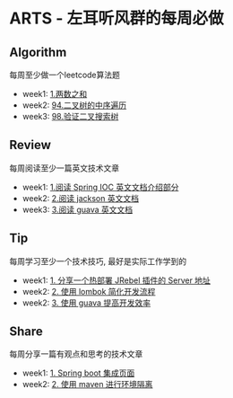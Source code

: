 # ARTS - 左耳听风群的每周必做

## Algorithm
每周至少做一个leetcode算法题 

+ week1: [1.两数之和](https://github.com/liuenci/arts/blob/master/week1/1.Algorithm.md)
+ week2: [94.二叉树的中序遍历](https://github.com/liuenci/arts/blob/master/week2/1.Algorithm.md)
+ week3: [98.验证二叉搜索树](https://github.com/liuenci/arts/blob/master/week3/1.Algorithm.md)

## Review
每周阅读至少一篇英文技术文章 
+ week1: [1.阅读 Spring IOC 英文文档介绍部分](https://github.com/liuenci/arts/blob/master/week1/2.Review.md)
+ week2: [2.阅读 jackson 英文文档](https://github.com/liuenci/arts/blob/master/week2/2.Review.md)
+ week3: [3.阅读 guava 英文文档](https://github.com/liuenci/arts/blob/master/week3/2.Review.md)
## Tip
每周学习至少一个技术技巧, 最好是实际工作学到的
+ week1: [1. 分享一个热部署 JRebel 插件的 Server 地址](https://github.com/liuenci/arts/blob/master/week1/3.Tip.md)
+ week2: [2. 使用 lombok 简化开发流程](https://github.com/liuenci/arts/blob/master/week2/3.Tip.md)
+ week2: [3. 使用 guava 提高开发效率](https://github.com/liuenci/arts/blob/master/week3/3.Tip.md)

## Share
每周分享一篇有观点和思考的技术文章
+ week1: [1. Spring boot 集成页面](https://github.com/liuenci/arts/blob/master/week1/4.Share.md)
+ week2: [2. 使用 maven 进行环境隔离](https://github.com/liuenci/arts/blob/master/week2/4.Share.md)